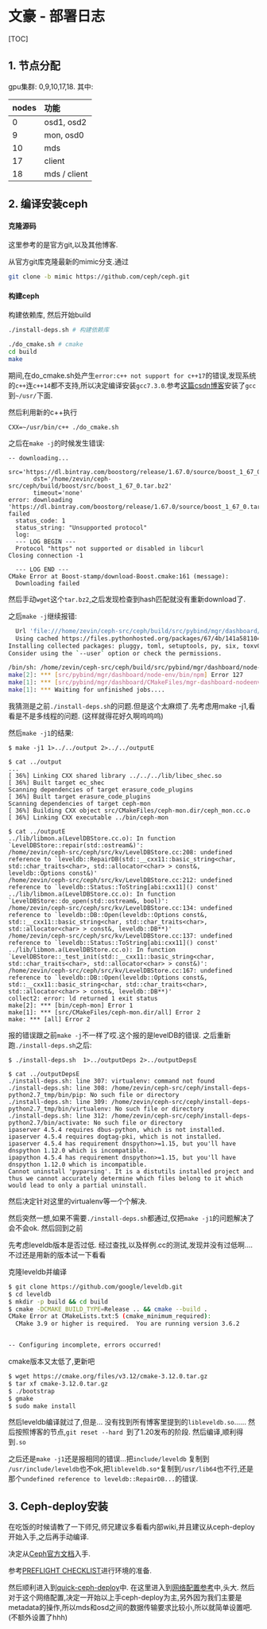 # 文豪 - 部署日志

[TOC]

## 1. 节点分配

gpu集群: 0,9,10,17,18. 其中:

| nodes | 功能 |
|:------|:-----|
|0      |osd1, osd2|
|9      |mon, osd0|
|10     |mds|
|17     |client|
|18     |mds / client|

## 2. 编译安装ceph

#### 克隆源码

这里参考的是官方git,以及其他博客.

从官方git库克隆最新的mimic分支.通过

``` bash
git clone -b mimic https://github.com/ceph/ceph.git
```

#### 构建ceph

构建依赖库, 然后开始build

``` bash
./install-deps.sh # 构建依赖库

./do_cmake.sh # cmake
cd build
make
```

期间,在do_cmake.sh处产生`error:c++ not support for c++17`的错误,发现系统的`c++`连`c++14`都不支持,所以决定编译安装`gcc7.3.0`.参考[这篇csdn博客](https://blog.csdn.net/zhaojianting/article/details/81095120)安装了`gcc`到`~/usr/`下面.

然后利用新的c++执行
```
CXX=~/usr/bin/c++ ./do_cmake.sh
```
之后在`make -j`的时候发生错误:
```
-- downloading...
       src='https://dl.bintray.com/boostorg/release/1.67.0/source/boost_1_67_0.tar.bz2'
       dst='/home/zevin/ceph-src/ceph/build/boost/src/boost_1_67_0.tar.bz2'
       timeout='none'
error: downloading 'https://dl.bintray.com/boostorg/release/1.67.0/source/boost_1_67_0.tar.bz2' failed
  status_code: 1
  status_string: "Unsupported protocol"
  log:
  --- LOG BEGIN ---
  Protocol "https" not supported or disabled in libcurl
Closing connection -1

  --- LOG END ---
CMake Error at Boost-stamp/download-Boost.cmake:161 (message):
  Downloading failed
```

然后手动`wget`这个`tar.bz2`,之后发现检查到hash匹配就没有重新download了.

之后`make -j`继续报错:

``` bash
  Url 'file:///home/zevin/ceph-src/ceph/build/src/pybind/mgr/dashboard/wheelhouse' is ignored: it is neither a file nor a directory.
  Using cached https://files.pythonhosted.org/packages/67/4b/141a581104b1f6397bfa78ac9d43d8ad29a7ca43ea90a2d863fe3056e86a/six-1.11.0-py2.py3-none-any.whl
Installing collected packages: pluggy, toml, setuptools, py, six, toxvCould not install packages due to an EnvironmentError: [Errno 13] Permission denied: '/usr/lib/python3.4/site-packages/pluggy'
Consider using the `--user` option or check the permissions.

/bin/sh: /home/zevin/ceph-src/ceph/build/src/pybind/mgr/dashboard/node-env/bin/pip: No such file or directory
make[2]: *** [src/pybind/mgr/dashboard/node-env/bin/npm] Error 127
make[1]: *** [src/pybind/mgr/dashboard/CMakeFiles/mgr-dashboard-nodeenv.dir/all] Error 2
make[1]: *** Waiting for unfinished jobs....
```

我猜测是之前`./install-deps.sh`的问题.但是这个太麻烦了.先考虑用make -j1,看看是不是多线程的问题.
(这样就得花好久啊呜呜呜)   

然后`make -j1`的结果:
``` text
$ make -j1 1>../../output 2>../../outputE

$ cat ../output
...
[ 36%] Linking CXX shared library ../../../lib/libec_shec.so
[ 36%] Built target ec_shec
Scanning dependencies of target erasure_code_plugins
[ 36%] Built target erasure_code_plugins
Scanning dependencies of target ceph-mon
[ 36%] Building CXX object src/CMakeFiles/ceph-mon.dir/ceph_mon.cc.o
[ 36%] Linking CXX executable ../bin/ceph-mon

$ cat ../outputE
../lib/libmon.a(LevelDBStore.cc.o): In function `LevelDBStore::repair(std::ostream&)':
/home/zevin/ceph-src/ceph/src/kv/LevelDBStore.cc:208: undefined reference to `leveldb::RepairDB(std::__cxx11::basic_string<char, std::char_traits<char>, std::allocator<char> > const&, leveldb::Options const&)'
/home/zevin/ceph-src/ceph/src/kv/LevelDBStore.cc:212: undefined reference to `leveldb::Status::ToString[abi:cxx11]() const'
../lib/libmon.a(LevelDBStore.cc.o): In function `LevelDBStore::do_open(std::ostream&, bool)':
/home/zevin/ceph-src/ceph/src/kv/LevelDBStore.cc:134: undefined reference to `leveldb::DB::Open(leveldb::Options const&, std::__cxx11::basic_string<char, std::char_traits<char>, std::allocator<char> > const&, leveldb::DB**)'
/home/zevin/ceph-src/ceph/src/kv/LevelDBStore.cc:137: undefined reference to `leveldb::Status::ToString[abi:cxx11]() const'
../lib/libmon.a(LevelDBStore.cc.o): In function `LevelDBStore::_test_init(std::__cxx11::basic_string<char, std::char_traits<char>, std::allocator<char> > const&)':
/home/zevin/ceph-src/ceph/src/kv/LevelDBStore.cc:167: undefined reference to `leveldb::DB::Open(leveldb::Options const&, std::__cxx11::basic_string<char, std::char_traits<char>, std::allocator<char> > const&, leveldb::DB**)'
collect2: error: ld returned 1 exit status
make[2]: *** [bin/ceph-mon] Error 1
make[1]: *** [src/CMakeFiles/ceph-mon.dir/all] Error 2
make: *** [all] Error 2

```
报的错误跟之前`make -j`不一样了哎.这个报的是levelDB的错误.
之后重新跑`./install-deps.sh`之后:

``` text
$ ./install-deps.sh  1>../outputDeps 2>../outputDepsE

$ cat ../outputDepsE
./install-deps.sh: line 307: virtualenv: command not found
./install-deps.sh: line 308: /home/zevin/ceph-src/ceph/install-deps-python2.7_tmp/bin/pip: No such file or directory
./install-deps.sh: line 309: /home/zevin/ceph-src/ceph/install-deps-python2.7_tmp/bin/virtualenv: No such file or directory
./install-deps.sh: line 312: /home/zevin/ceph-src/ceph/install-deps-python2.7/bin/activate: No such file or directory
ipaserver 4.5.4 requires dbus-python, which is not installed.
ipaserver 4.5.4 requires dogtag-pki, which is not installed.
ipaserver 4.5.4 has requirement dnspython>=1.15, but you'll have dnspython 1.12.0 which is incompatible.
ipapython 4.5.4 has requirement dnspython>=1.15, but you'll have dnspython 1.12.0 which is incompatible.
Cannot uninstall 'pyparsing'. It is a distutils installed project and thus we cannot accurately determine which files belong to it which would lead to only a partial uninstall.

```

然后决定针对这里的virtualenv等一个个解决.

然后突然一想,如果不需要`./install-deps.sh`都通过,仅把`make -j1`的问题解决了会不会ok.
然后回到之前

先考虑leveldb版本是否过低.
经过查找,以及样例.cc的测试,发现并没有过低啊....
不过还是用新的版本试一下看看

克隆leveldb并编译

``` bash
$ git clone https://github.com/google/leveldb.git
$ cd leveldb
$ mkdir -p build && cd build
$ cmake -DCMAKE_BUILD_TYPE=Release .. && cmake --build .
CMake Error at CMakeLists.txt:5 (cmake_minimum_required):
  CMake 3.9 or higher is required.  You are running version 3.6.2


-- Configuring incomplete, errors occurred!

```

cmake版本又太低了,更新吧
``` bash
$ wget https://cmake.org/files/v3.12/cmake-3.12.0.tar.gz
$ tar xf cmake-3.12.0.tar.gz
$ ./bootstrap
$ gmake 
$ sudo make install
```

然后leveldb编译就过了,但是...
没有找到所有博客里提到的`libleveldb.so`......
然后按照博客的节点,`git reset --hard `到了1.20发布的阶段.
然后编译,顺利得到`.so`

之后还是`make -j1`还是报相同的错误...把`include/leveldb` 复制到 `/usr/include/leveldb`也不ok,把`libleveldb.so*`复制到`/usr/lib64`也不行,还是那个`undefined reference to leveldb::RepairDB...`的错误.

## 3. Ceph-deploy安装

在吃饭的时候请教了一下师兄,师兄建议多看看内部wiki,并且建议从ceph-deploy开始入手,之后再手动编译.

决定从[Ceph官方文档](http://docs.ceph.com/docs/master/start/)入手.

参考[PREFLIGHT CHECKLIST](http://docs.ceph.org.cn/start/quick-start-preflight/#rpm)进行环境的准备.

然后顺利进入到[quick-ceph-deploy](http://docs.ceph.org.cn/start/quick-ceph-deploy/)中.
在这里进入到[网络配置参考](http://docs.ceph.org.cn/rados/configuration/network-config-ref/)中,头大.
然后对于这个网络配置,决定一开始以上手ceph-deploy为主,另外因为我们主要是metadata的操作,所以mds和osd之间的数据传输要求比较小,所以就简单设置吧.
(不额外设置了hhh)

